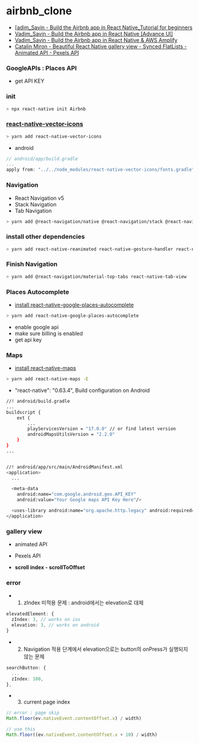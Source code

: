 # airbnb_clone

- [[adim_Savin - Build the Airbnb app in React Native_Tutorial for beginners](https://www.youtube.com/watch?v=ZxkmTsEYfg8)
- [Vadim_Savin - Build the Airbnb app in React Native [Advance UI]](https://www.youtube.com/watch?v=2zy2qX1eR6E)
- [Vadim_Savin - Build the Airbnb app in React Native & AWS Amplify](https://www.youtube.com/watch?v=ch2oOdnLkqw)
- [Catalin Miron - Beautiful React Native gallery view - Synced FlatLists - Animated API - Pexels API](https://www.youtube.com/watch?v=gjC2oUJhePE)

### GoogleAPIs : Places API

- get API KEY

### init

```sh
> npx react-native init Airbnb
```

### [react-native-vector-icons](https://github.com/oblador/react-native-vector-icons)

```sh
> yarn add react-native-vector-icons
```

- android

```ts
// android/app/build.gradle
...
apply from: "../../node_modules/react-native-vector-icons/fonts.gradle"
```

### Navigation

- React Navigation v5
- Stack Navigation
- Tab Navigation

```sh
> yarn add @react-navigation/native @react-navigation/stack @react-navigation/bottom-tabs @react-navigation/material-top-tabs
```

### install other dependencies

```sh
> yarn add react-native-reanimated react-native-gesture-handler react-native-screens react-native-safe-area-context @react-native-community/masked-view
```

### Finish Navigation

```sh
> yarn add @react-navigation/material-top-tabs react-native-tab-view
```

### Places Autocomplete

- [install react-native-google-places-autocomplete](https://github.com/FaridSafi/react-native-google-places-autocomplete)

```sh
> yarn add react-native-google-places-autocomplete
```

- enable google api
- make sure billing is enabled
- get api key

### Maps

- [install react-native-maps](https://github.com/react-native-maps/react-native-maps/blob/master/docs/installation.md)

```sh
> yarn add react-native-maps -E
```

- "react-native": "0.63.4", Build configuration on Android

```sh
//! android/build.gradle
...
buildscript {
    ext {
        ...
        playServicesVersion = "17.0.0" // or find latest version
        androidMapsUtilsVersion = "2.2.0"
    }
}
...


//! android/app/src/main/AndroidManifest.xml
<application>
  ...

  <meta-data
    android:name="com.google.android.geo.API_KEY"
    android:value="Your Google maps API Key Here"/>

  <uses-library android:name="org.apache.http.legacy" android:required="false"/>
</application>
```

### gallery view

- animated API
- Pexels API

- **scroll index - scrollToOffset**

### error

- 1. zIndex 미적용 문제 : android에서는 elevation로 대체

```ts
elevatedElement: {
  zIndex: 3, // works on ios
  elevation: 3, // works on android
}
```

- 2. Navigation 적용 단계에서 elevation으로는 button의 onPress가 실행되지 않는 문제

```ts
searchButton: {
  ...
  zIndex: 100,
},
```

- 3. current page index

```ts
// error : page skip
Math.floor(ev.nativeEvent.contentOffset.x) / width)

// use this
Math.floor((ev.nativeEvent.contentOffset.x + 10) / width)
```
